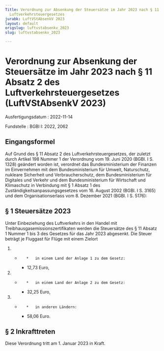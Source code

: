```yaml
---
Title: Verordnung zur Absenkung der Steuersätze im Jahr 2023 nach § 11 Absatz 2 des
  Luftverkehrsteuergesetzes
jurabk: LuftVStAbsenkV 2023
layout: default
origslug: luftvstabsenkv_2023
slug: luftvstabsenkv_2023

---
```


# Verordnung zur Absenkung der Steuersätze im Jahr 2023 nach § 11 Absatz 2 des Luftverkehrsteuergesetzes (LuftVStAbsenkV 2023)

Ausfertigungsdatum
:   2022-11-14

Fundstelle
:   BGBl I: 2022, 2062


## Eingangsformel

Auf Grund des § 11 Absatz 2 des Luftverkehrsteuergesetzes, der zuletzt durch Artikel 198 Nummer 1 der Verordnung vom 19. Juni 2020 (BGBl. I S. 1328) geändert worden ist, verordnet das Bundesministerium der Finanzen im Einvernehmen mit dem Bundesministerium für Umwelt, Naturschutz, nukleare Sicherheit und Verbraucherschutz, dem Bundesministerium für Digitales und Verkehr und dem Bundesministerium für Wirtschaft und Klimaschutz in Verbindung mit § 1 Absatz 1 des Zuständigkeitsanpassungsgesetzes vom 16. August 2002 (BGBl. I S. 3165) und dem Organisationserlass vom 8. Dezember 2021 (BGBl. I S. 5176):


## § 1 Steuersätze 2023

Unter Einbeziehung des Luftverkehrs in den Handel mit Treibhausgasemissionszertifikaten werden die Steuersätze des § 11 Absatz 1 Nummer 1 bis 3 des Gesetzes für das Jahr 2023 abgesenkt. Die Steuer beträgt je Fluggast für Flüge mit einem Zielort

1.
    *        *   in einem Land der Anlage 1 zu dem Gesetz:

        *   12,73 Euro,





2.
    *        *   in einem Land der Anlage 2 zu dem Gesetz:

        *   32,25 Euro,





3.
    *        *   in anderen Ländern:

        *   58,06 Euro.








## § 2 Inkrafttreten

Diese Verordnung tritt am 1. Januar 2023 in Kraft.

